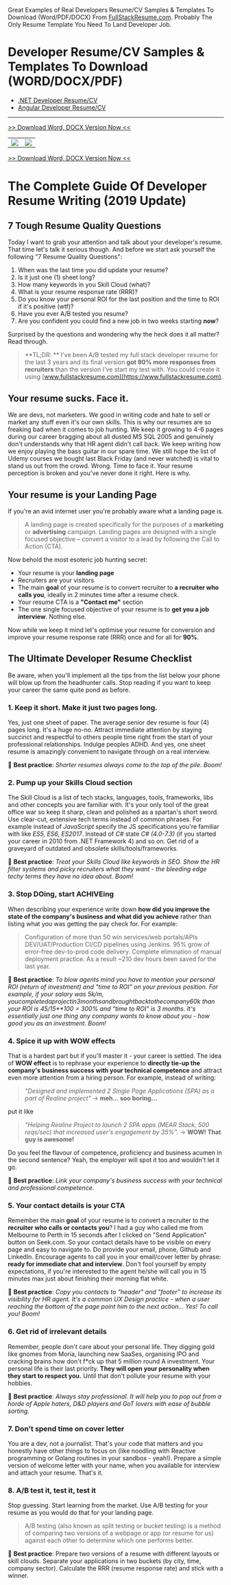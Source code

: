 Great Examples of Real Developers Resume/CV Samples & Templates To Download (Word/PDF/DOCX) From [FullStackResume.com](https://www.fullstacresume.com). Probably The Only Resume Template You Need To Land Developer Job.

# <a name='toc'>Developer Resume/CV Samples & Templates To Download (WORD/DOCX/PDF)</a>
 * [.NET Developer Resume/CV](https://github.com/aershov24/101-developer-resume-cv-templates/blob/master/net-developer-resume-sample.md)
 * [Angular Developer Resume/CV](https://github.com/aershov24/101-developer-resume-cv-templates/blob/master/angular-developer-resume-sample.md)

---

[>> Download Word, DOCX Version Now <<](https://www.fullstackresume.com/blog/software-developer-resume-sample)
<table>
 <tr>
  <td>
  <img src="https://www.fullstackresume.com/images/full-stack-developer-resume-template-1-lg.jpg"/>
  </td>
  <td>
   <img src="https://www.fullstackresume.com/images/full-stack-developer-resume-template-2-lg.jpg"/>
  </td>
 <tr>
</table>

[>> Download Word, DOCX Version Now <<](https://www.fullstackresume.com/blog/software-developer-resume-sample)

# The Complete Guide Of Developer Resume Writing (2019 Update)
 
## 7 Tough Resume Quality Questions 

Today I want to grab your attention and talk about your developer's resume. That time let's talk it serious though. And before we start ask yourself the following "7 Resume Quality Questions":

1. When was the last time you did update your resume?
2. Is it just one (1) sheet long?
3. How many keywords in you Skill Cloud (what)?
4. What is your resume response rate (RRR)?
5. Do you know your personal ROI for the last position and the time to ROI if it's positive (wtf)?
6. Have you ever A/B tested you resume?
7. Are you confident you could find a new job in two weeks starting **now**?

Surprised by the questions and wondering why the heck does it all matter? Read through.

> **TL;DR: ** I've been A/B tested my full stack developer resume for the last 3 years and its final version **got 90% more responses from recruiters** than the version I've start my test with. You could create it using [www.fullstackresume.com](https://www.fullstackresume.com).

## Your resume sucks. Face it.
We are devs, not marketers. We good in writing code and hate to sell or market any stuff even it's our own skills. This is why our resumes are so freaking bad when it comes to job hunting. We keep it growing to 4-6 pages during our career bragging about all dusted MS SQL 2005 and genuinely don't understands why that HR agent didn't call back. We keep writing how we enjoy playing the bass guitar in our spare time. We still hope the list of Udemy courses we bought last Black Friday (and never watched) is vital to stand us out from the crowd. Wrong. Time to face it. Your resume perception is broken and you've never done it right. Here is why.

## Your resume is your Landing Page
If you're an avid internet user you're probably aware what a landing page is. 

> A landing page is created specifically for the purposes of a **marketing** or **advertising** campaign. Landing pages are designed with a single focused objective – convert a visitor to a lead by following the Call to Action (CTA).

Now behold the most esoteric job hunting secret:
* Your resume is your **landing page**
* Recruiters are your visitors 
* The main **goal** of your resume is to convert recruiter to **a recruiter who calls you**, ideally in 2 minutes time after a resume check.
* Your resume CTA is a **"Contact me"** section
* The one single focused objective of your resume is to **get you a job interview**. Nothing else.

Now while we keep it mind let's optimise your resume for conversion and improve your resume response rate (RRR) once and for all for **90%**. 

## The Ultimate Developer Resume Checklist
Be aware, when you'll implement all the tips from the list below your phone will blow up from the headhunter calls. Stop reading if you want to keep your career the same quite pond as before.
### 1. Keep it short. Make it just two pages long.
Yes, just one sheet of paper. The average senior dev resume is four (4) pages long. It's a huge no-no. Attract immediate attention by staying succinct and respectful to others people time right from the start of your professional relationships. Indulge peoples ADHD. And yes, one sheet resume is amazingly convenient to navigate through on a real interview. 

🤜 **Best practice**:  *Shorter resumes always come to the top of the pile. Boom!*

### 2. Pump up your Skills Cloud section
The Skill Cloud is a list of tech stacks, languages, tools, frameworks, libs and other concepts you are familiar with. It's your only tool of the great office war so keep it sharp, clean and polished as a spartan's short sword. Use clear-cut, extensive tech terms instead of common phrases. For example instead of *JavaScript* specify the JS specifications you're familiar with like *ES5, ES6, ES2017*. Instead of *C#* state *C# (4.0-7.3)* (if you started your career in 2010 from .NET Framework 4) and so on. Get rid of a graveyard of outdated and obsolete skills/tools/frameworks.

🤜 **Best practice**: *Treat your Skills Cloud like keywords in SEO. Show the HR filter systems and picky recruiters what they want - the bleeding edge techy terms they have no idea about. Boom!*

### 3. Stop **DO**ing, start **ACHIVE**ing
When describing your experience write down **how did you improve the state of the company's business and what did you achieve** rather than listing what you was getting the pay check for. For example:

> Configuration of more than 50 win services/web portals/APIs DEV/UAT/Production CI/CD pipelines using Jenkins. 95% grow of error-free dev-to-prod code delivery. Complete elimination of manual deployment practice. As a result ~210 dev hours been saved for the last year.

🤜 **Best practice**: *To blow agents mind you have to mention your personal ROI (return of investment) and "time to ROI" on your previous position. For example, if your salary was 5$k/m, you completed a project in 3 months and brought back to the company 60$k than your ROI is 45/15**100 = 300% and "time to ROI" is 3 months. It's essentially just one thing any company wants to know about you - how good you as an investment. Boom!*

### 4. Spice it up with **WOW** effects
That is a hardest part but if you'll master it - your career is settled. The idea of **WOW effect** is to rephrase your experience to **directly tie-up the company's business success with your technical competence** and attract even more attention from a hiring person. For example, instead of writing:
> *"Designed and implemented 2 Single Page Applications (SPA) as a part of Realine project"* -> **meh... soo boring...**

put it like 

> *"Helping Realine Project to launch 2 SPA apps (MEAR Stack, 500 reqs/sec) that increased user's engagement by 35%".* -> **WOW! That guy is awesome!**

Do you feel the flavour of competence, proficiency and business acumen in the second sentence? Yeah, the employer will spot it too and wouldn't let it go.

🤜 **Best practice**: *Link your company's business success with your technical and professional competence*.

### 5. Your contact details is your CTA
Remember the main **goal** of your resume is to convert a recruiter to the **recruiter who calls or contacts you**? I had a guy who called me from Melbourne to Perth in 15 seconds after I clicked on "Send Application" button on Seek.com. So your contact details have to be visible on every page and easy to navigate to. Do provide your email, phone, Github and LinkedIn. Encourage agents to call you in your email/cover letter by phrase: **ready for immediate chat and interview**. Don't fool yourself by empty expectations, if you're interested to the agent he/she will call you in 15 minutes max just about finishing their morning flat white.

🤜 **Best practice**: *Copy you contacts to "header" and "footer" to increase its visibility for HR agent. It's a common UX Design practice - when a user reaching the bottom of the page point him to the next action... Yes! To call you! Boom!*

### 6. Get rid of irrelevant details
Remember, people don't care about your personal life. They digging gold like gnomes from Moria, launching new SaaSes, organising IPO and cracking brains how don't f*ck up that 5 million round A investment. Your personal life is their last priority. **They will open your personality when they start to respect you.** Until that don't pollute your resume with your hobbies.

🤜 **Best practice**: *Always stay professional. It will help you to pop out from a horde of Apple haters, D&D players and GoT lovers with ease of bubble sorting.*

### 7. Don't spend time on cover letter

You are a dev, not a journalist. That's your code that matters and you honestly have other things to focus on (like noodling with Reactive programming or Golang routines in your sandbox - yeah!). Prepare a simple version of welcome letter with your name, when you available for interview and attach your resume. That's it.

### 8. A/B test it, test it, test it
Stop guessing. Start learning from the market. Use A/B testing for your resume as you would do that for your landing page.
> A/B testing (also known as split testing or bucket testing) is a method of comparing two versions of a webpage or app (or resume for us) against each other to determine which one performs better.
 
🤜 **Best practice**: Prepare two versions of a resume with different layouts or skill clouds. Separate your applications in two buckets (by city, time, company sector). Calculate the RRR (resume response rate) and stick with a winner.


